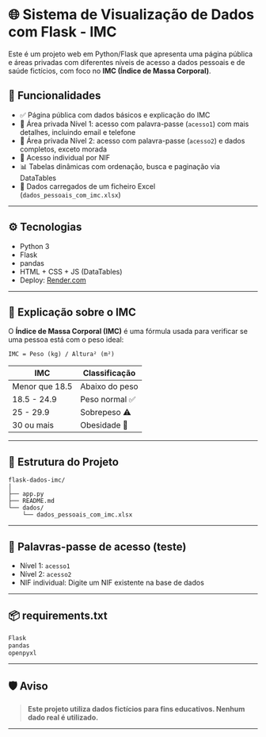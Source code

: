 # 🌐 Sistema de Visualização de Dados com Flask - IMC

Este é um projeto web em Python/Flask que apresenta uma página pública e áreas privadas com diferentes níveis de acesso a dados pessoais e de saúde fictícios, com foco no **IMC (Índice de Massa Corporal)**.

## 📌 Funcionalidades

- ✅ Página pública com dados básicos e explicação do IMC
- 🔐 Área privada Nível 1: acesso com palavra-passe (`acesso1`) com mais detalhes, incluindo email e telefone
- 🔐 Área privada Nível 2: acesso com palavra-passe (`acesso2`) e dados completos, exceto morada
- 🔑 Acesso individual por NIF
- 📊 Tabelas dinâmicas com ordenação, busca e paginação via DataTables
- 📁 Dados carregados de um ficheiro Excel (`dados_pessoais_com_imc.xlsx`)

---

## ⚙️ Tecnologias

- Python 3
- Flask
- pandas
- HTML + CSS + JS (DataTables)
- Deploy: [Render.com](https://render.com)

---

## 🧮 Explicação sobre o IMC

O **Índice de Massa Corporal (IMC)** é uma fórmula usada para verificar se uma pessoa está com o peso ideal:

```
IMC = Peso (kg) / Altura² (m²)
```

| IMC           | Classificação       |
|---------------|---------------------|
| Menor que 18.5| Abaixo do peso      |
| 18.5 - 24.9   | Peso normal ✅       |
| 25 - 29.9     | Sobrepeso ⚠️        |
| 30 ou mais    | Obesidade 🚨        |

---

## 📁 Estrutura do Projeto

```
flask-dados-imc/
│
├── app.py                  
├── README.md               
└── dados/
    └── dados_pessoais_com_imc.xlsx
```

---

## 🔐 Palavras-passe de acesso (teste)

- Nível 1: `acesso1`
- Nível 2: `acesso2`
- NIF individual: Digite um NIF existente na base de dados

---

## 📦 requirements.txt

```txt
Flask
pandas
openpyxl
```

---

## 🛡️ Aviso

> **Este projeto utiliza dados fictícios para fins educativos. Nenhum dado real é utilizado.**

---